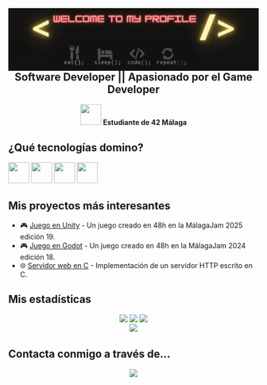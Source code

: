 <img src="bannerv3.gif" align="left"/>

<div align="center">
  <h2><strong>Software Developer || Apasionado por el Game Developer</strong></h2>
</div>

<div align="center">
  <img src="https://emoji.slack-edge.com/T039P7U66/42/5f8a11475c4d44a7.jpg" width="42" height="42"> 
  <strong>Estudiante de 42 Málaga</strong>
</div>

## ¿Qué tecnologías domino?  
<div align="left">
  <img src="https://github.com/user-attachments/assets/20176160-03b6-4d55-b038-0cba263e1da8" width="42" height="42">
  <img src="https://github.com/user-attachments/assets/5001c45f-ad1f-4cac-bf3f-512ccc995d5b" width="42" height="42">
  <img src="https://github.com/user-attachments/assets/045277f9-3df7-479b-bb72-8dafd8872e62" width="42" height="42">
  <img src="https://github.com/user-attachments/assets/b667bec5-b578-4e06-944a-b16d8b8e4c8e" width="42" height="42">
</div>

## Mis proyectos más interesantes
- 🎮 [Juego en Unity](https://noa42.itch.io/croakscape) - Un juego creado en 48h en la MálagaJam 2025 edición 19.
- 🎮 [Juego en Godot](https://tetsuhi.itch.io/unasombraenelpolo) - Un juego creado en 48h en la MálagaJam 2024 edición 18.
- 🌐 [Servidor web en C](https://github.com/BigKevlar/42_Cursus/tree/master/017_webserv) - Implementación de un servidor HTTP escrito en C.

## Mis estadísticas
<div align="center">
  <img height="125em" src="https://github-readme-stats.vercel.app/api/top-langs/?username=BigKevlar&layout=compact&langs_count=6&theme=radical">
  <img height="150em" src="https://github-readme-stats.vercel.app/api?username=BigKevlar&show_icons=true&theme=radical">
  <img height="125em" src="https://github-readme-streak-stats.herokuapp.com/?user=BigKevlar&theme=radical">
</div>
<div align="center">
  <img height="300em" src="https://github-readme-activity-graph.vercel.app/graph?username=BigKevlar&theme=radical)](https://github.com/BigKevlar)">
</div>



## Contacta conmigo a través de...
<div align="center">
  <a href="https://www.linkedin.com/in/juan-carlos-martos-vergara/">
    <img src="https://img.shields.io/badge/LinkedIn-0077B5?style=for-the-badge&logo=linkedin&logoColor=white">
  </a>
</div>

